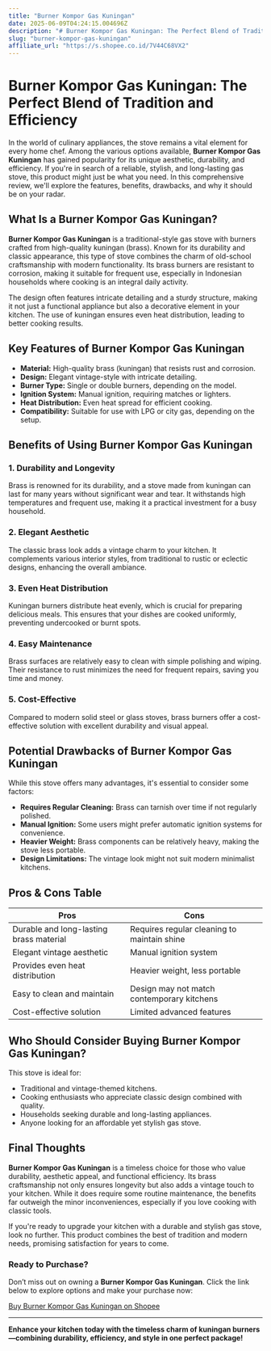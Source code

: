 ```yaml
---
title: "Burner Kompor Gas Kuningan"
date: 2025-06-09T04:24:15.004696Z
description: "# Burner Kompor Gas Kuningan: The Perfect Blend of Tradition and Efficiency..."
slug: "burner-kompor-gas-kuningan"
affiliate_url: "https://s.shopee.co.id/7V44C68VX2"
---
```

# Burner Kompor Gas Kuningan: The Perfect Blend of Tradition and Efficiency

In the world of culinary appliances, the stove remains a vital element for every home chef. Among the various options available, **Burner Kompor Gas Kuningan** has gained popularity for its unique aesthetic, durability, and efficiency. If you're in search of a reliable, stylish, and long-lasting gas stove, this product might just be what you need. In this comprehensive review, we'll explore the features, benefits, drawbacks, and why it should be on your radar.

## What Is a Burner Kompor Gas Kuningan?

**Burner Kompor Gas Kuningan** is a traditional-style gas stove with burners crafted from high-quality kuningan (brass). Known for its durability and classic appearance, this type of stove combines the charm of old-school craftsmanship with modern functionality. Its brass burners are resistant to corrosion, making it suitable for frequent use, especially in Indonesian households where cooking is an integral daily activity.

The design often features intricate detailing and a sturdy structure, making it not just a functional appliance but also a decorative element in your kitchen. The use of kuningan ensures even heat distribution, leading to better cooking results.

## Key Features of Burner Kompor Gas Kuningan

- **Material:** High-quality brass (kuningan) that resists rust and corrosion.
- **Design:** Elegant vintage-style with intricate detailing.
- **Burner Type:** Single or double burners, depending on the model.
- **Ignition System:** Manual ignition, requiring matches or lighters.
- **Heat Distribution:** Even heat spread for efficient cooking.
- **Compatibility:** Suitable for use with LPG or city gas, depending on the setup.

## Benefits of Using Burner Kompor Gas Kuningan

### 1. Durability and Longevity

Brass is renowned for its durability, and a stove made from kuningan can last for many years without significant wear and tear. It withstands high temperatures and frequent use, making it a practical investment for a busy household.

### 2. Elegant Aesthetic

The classic brass look adds a vintage charm to your kitchen. It complements various interior styles, from traditional to rustic or eclectic designs, enhancing the overall ambiance.

### 3. Even Heat Distribution

Kuningan burners distribute heat evenly, which is crucial for preparing delicious meals. This ensures that your dishes are cooked uniformly, preventing undercooked or burnt spots.

### 4. Easy Maintenance

Brass surfaces are relatively easy to clean with simple polishing and wiping. Their resistance to rust minimizes the need for frequent repairs, saving you time and money.

### 5. Cost-Effective

Compared to modern solid steel or glass stoves, brass burners offer a cost-effective solution with excellent durability and visual appeal.

## Potential Drawbacks of Burner Kompor Gas Kuningan

While this stove offers many advantages, it's essential to consider some factors:

- **Requires Regular Cleaning:** Brass can tarnish over time if not regularly polished.
- **Manual Ignition:** Some users might prefer automatic ignition systems for convenience.
- **Heavier Weight:** Brass components can be relatively heavy, making the stove less portable.
- **Design Limitations:** The vintage look might not suit modern minimalist kitchens.

## Pros & Cons Table

| **Pros**                                   | **Cons**                                    |
|--------------------------------------------|--------------------------------------------|
| Durable and long-lasting brass material  | Requires regular cleaning to maintain shine |
| Elegant vintage aesthetic                 | Manual ignition system                     |
| Provides even heat distribution           | Heavier weight, less portable             |
| Easy to clean and maintain                | Design may not match contemporary kitchens |
| Cost-effective solution                   | Limited advanced features                  |

## Who Should Consider Buying Burner Kompor Gas Kuningan?

This stove is ideal for:
- Traditional and vintage-themed kitchens.
- Cooking enthusiasts who appreciate classic design combined with quality.
- Households seeking durable and long-lasting appliances.
- Anyone looking for an affordable yet stylish gas stove.

## Final Thoughts

**Burner Kompor Gas Kuningan** is a timeless choice for those who value durability, aesthetic appeal, and functional efficiency. Its brass craftsmanship not only ensures longevity but also adds a vintage touch to your kitchen. While it does require some routine maintenance, the benefits far outweigh the minor inconveniences, especially if you love cooking with classic tools.

If you're ready to upgrade your kitchen with a durable and stylish gas stove, look no further. This product combines the best of tradition and modern needs, promising satisfaction for years to come.

### Ready to Purchase?

Don’t miss out on owning a **Burner Kompor Gas Kuningan**. Click the link below to explore options and make your purchase now:

[Buy Burner Kompor Gas Kuningan on Shopee](https://s.shopee.co.id/7V44C68VX2)

---

**Enhance your kitchen today with the timeless charm of kuningan burners—combining durability, efficiency, and style in one perfect package!**